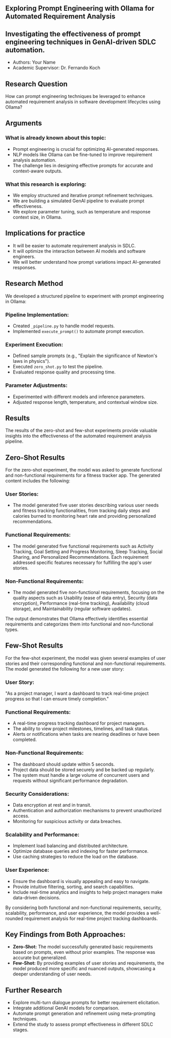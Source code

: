 ## Exploring Prompt Engineering with Ollama for Automated Requirement Analysis

## Investigating the effectiveness of prompt engineering techniques in GenAI-driven SDLC automation.

* Authors: Your Name  
* Academic Supervisor: Dr. Fernando Koch  

## Research Question
How can prompt engineering techniques be leveraged to enhance automated requirement analysis in software development lifecycles using Ollama?

## Arguments
### What is already known about this topic:
- Prompt engineering is crucial for optimizing AI-generated responses.
- NLP models like Ollama can be fine-tuned to improve requirement analysis automation.
- The challenge lies in designing effective prompts for accurate and context-aware outputs.

### What this research is exploring:
- We employ structured and iterative prompt refinement techniques.
- We are building a simulated GenAI pipeline to evaluate prompt effectiveness.
- We explore parameter tuning, such as temperature and response context size, in Ollama.

## Implications for practice
- It will be easier to automate requirement analysis in SDLC.
- It will optimize the interaction between AI models and software engineers.
- We will better understand how prompt variations impact AI-generated responses.

## Research Method
We developed a structured pipeline to experiment with prompt engineering in Ollama:

### Pipeline Implementation:
- Created `_pipeline.py` to handle model requests.
- Implemented `execute_prompt()` to automate prompt execution.

### Experiment Execution:
- Defined sample prompts (e.g., "Explain the significance of Newton's laws in physics").
- Executed `zero_shot.py` to test the pipeline.
- Evaluated response quality and processing time.

### Parameter Adjustments:
- Experimented with different models and inference parameters.
- Adjusted response length, temperature, and contextual window size.

## Results
The results of the zero-shot and few-shot experiments provide valuable insights into the effectiveness of the automated requirement analysis pipeline.

## Zero-Shot Results
For the zero-shot experiment, the model was asked to generate functional and non-functional requirements for a fitness tracker app. The generated content includes the following:

### User Stories:
- The model generated five user stories describing various user needs and fitness tracking functionalities, from tracking daily steps and calories burned to monitoring heart rate and providing personalized recommendations.

### Functional Requirements:
- The model generated five functional requirements such as Activity Tracking, Goal Setting and Progress Monitoring, Sleep Tracking, Social Sharing, and Personalized Recommendations. Each requirement addressed specific features necessary for fulfilling the app's user stories.

### Non-Functional Requirements:
- The model generated five non-functional requirements, focusing on the quality aspects such as Usability (ease of data entry), Security (data encryption), Performance (real-time tracking), Availability (cloud storage), and Maintainability (regular software updates).

The output demonstrates that Ollama effectively identifies essential requirements and categorizes them into functional and non-functional types.

## Few-Shot Results
For the few-shot experiment, the model was given several examples of user stories and their corresponding functional and non-functional requirements. The model generated the following for a new user story:

### User Story:
"As a project manager, I want a dashboard to track real-time project progress so that I can ensure timely completion."

### Functional Requirements:
- A real-time progress tracking dashboard for project managers.
- The ability to view project milestones, timelines, and task status.
- Alerts or notifications when tasks are nearing deadlines or have been completed.

### Non-Functional Requirements:
- The dashboard should update within 5 seconds.
- Project data should be stored securely and be backed up regularly.
- The system must handle a large volume of concurrent users and requests without significant performance degradation.

### Security Considerations:
- Data encryption at rest and in transit.
- Authentication and authorization mechanisms to prevent unauthorized access.
- Monitoring for suspicious activity or data breaches.

### Scalability and Performance:
- Implement load balancing and distributed architecture.
- Optimize database queries and indexing for faster performance.
- Use caching strategies to reduce the load on the database.

### User Experience:
- Ensure the dashboard is visually appealing and easy to navigate.
- Provide intuitive filtering, sorting, and search capabilities.
- Include real-time analytics and insights to help project managers make data-driven decisions.

By considering both functional and non-functional requirements, security, scalability, performance, and user experience, the model provides a well-rounded requirement analysis for real-time project tracking dashboards.

## Key Findings from Both Approaches:
- **Zero-Shot:** The model successfully generated basic requirements based on prompts, even without prior examples. The response was accurate but generalized.
- **Few-Shot:** By providing examples of user stories and requirements, the model produced more specific and nuanced outputs, showcasing a deeper understanding of user needs.

## Further Research
- Explore multi-turn dialogue prompts for better requirement elicitation.
- Integrate additional GenAI models for comparison.
- Automate prompt generation and refinement using meta-prompting techniques.
- Extend the study to assess prompt effectiveness in different SDLC stages.

